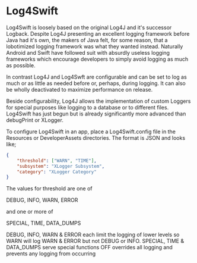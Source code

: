 # Log4Swift

Log4Swift is loosely based on the original Log4J and it's successor Logback.  Despite Log4J presenting an excellent logging framework before Java had it's own, the makers of Java felt, for some reason, that a lobotimized logging framework was what they wanted instead.  Naturally Android and Swift have followed suit with absurdly useless logging frameworks which encourage developers to simply avoid logging as much as possible.

In contrast Log4J and Log4Swft are configurable and can be set to log as much or as little as needed before or, perhaps, during logging.  It can also be wholly deactivated to maximize performance on release.  

Beside configurability, Log4J allows the implementation of custom Loggers for special purposes like logging to a database or to different files.  Log4Swift has just begun but is already significantly more advanced than debugPrint or XLogger.

To configure Log4Swift in an app, place a Log4Swift.config file in the Resources or DeveloperAssets directories.  The format is JSON and looks like;

```json
{
	"threshold": ["WARN", "TIME"],
	"subsystem": "XLogger Subsystem",
	"category": "XLogger Category"
}
```

The values for threshold are one of 

DEBUG, INFO, WARN, ERROR

and one or more of 

SPECIAL, TIME, DATA_DUMPS

DEBUG, INFO, WARN & ERROR each limit the logging of lower levels so WARN will log WARN & ERROR but not DEBUG or INFO.
SPECIAL, TIME & DATA_DUMPS serve special functions
OFF overrides all logging and prevents any logging from occurring
